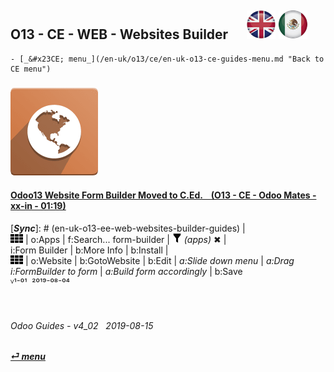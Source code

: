 ## O13 - CE - WEB - Websites Builder &nbsp;&nbsp;&nbsp;&nbsp; [![en-uk](/doc/img/flg/en-uk-flg-btn-sml.png)](/en-uk/o13/ce/web/en-uk-o13-ce-web-guides.md) [ ![es-mx](/doc/img/flg/es-mx-flg-btn-sml.png)](/es-mx/o13/ce/web/es-mx-o13-ce-web-guides.md)  
```
- [_&#x23CE; menu_](/en-uk/o13/ce/en-uk-o13-ce-guides-menu.md "Back to CE menu")
```
### ![web](/doc/img/app/big/web.png)
[ⱽ¹²³⁴⁵⁶⁷⁸⁹⁰⁻]: # (ⱽ¹²³⁴⁵⁶⁷⁸⁹⁰⁻)

#### [Odoo13 Website Form Builder Moved to C.Ed. &nbsp;&nbsp; (O13 - CE - Odoo Mates - xx-in - 01:19)](https://youtube.com/embed/o3WGNq4i344?autoplay=1&start=0&end=0&rel=0)  
[***Sync***]: # (en-uk-o13-ee-web-websites-builder-guides) |  
![apps](/doc/img/apps.png) | o:Apps | f:Search... form-builder | ![filter](/doc/img/filter.png) _(apps)_ &#x2716; |  
i:Form Builder | b:More Info | b:Install |  
![apps](/doc/img/apps.png) | o:Website | b:GotoWebsite | b:Edit | _a:Slide down menu_ | _a:Drag i:FormBuilder to form_ | _a:Build form accordingly_ | b:Save  
ⱽ¹⁻⁰¹ &nbsp;²⁰¹⁹⁻⁰⁸⁻⁰⁴

<br>
	
###### Odoo Guides - v4_02 &nbsp; 2019-08-15  
**[_&#x23CE; menu_](/en-uk/o13/ce/en-uk-o13-ce-guides-menu.md)**  
